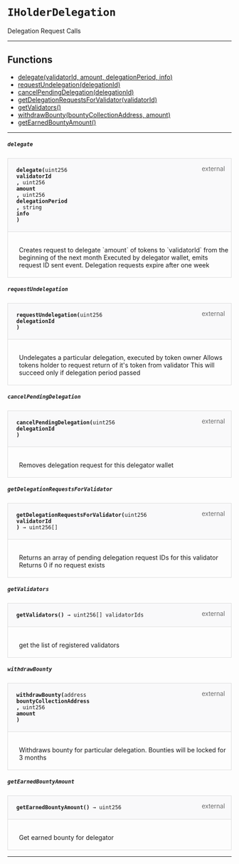 # `IHolderDelegation`

 Delegation Request Calls


--- 


## Functions

- [delegate(validatorId, amount, delegationPeriod, info)](#delegate)
- [requestUndelegation(delegationId)](#requestUndelegation)
- [cancelPendingDelegation(delegationId)](#cancelPendingDelegation)
- [getDelegationRequestsForValidator(validatorId)](#getDelegationRequestsForValidator)
- [getValidators()](#getValidators)
- [withdrawBounty(bountyCollectionAddress, amount)](#withdrawBounty)
- [getEarnedBountyAmount()](#getEarnedBountyAmount)

--- 




##### `delegate`

<div class="funcnamedelegate contract-function">
<h4 id="delegate">
<code>delegate(<span class="var-type">uint256</span>
validatorId
, <span class="var-type">uint256</span>
amount
, <span class="var-type">uint256</span>
delegationPeriod
, <span class="var-type">string</span>
info
)<span class="var-type"></span></code>
<span class="item">external</span>
</h4>
<div class="description">

 <p> Creates request to delegate `amount` of tokens to `validatorId` from the beginning of the next month 
Executed by delegator wallet, emits request ID sent event. 
Delegation requests expire after one week
 </p>
</div>
</div>

##### `requestUndelegation`

<div class="funcnamerequestUndelegation contract-function">
<h4 id="requestUndelegation">
<code>requestUndelegation(<span class="var-type">uint256</span>
delegationId
)<span class="var-type"></span></code>
<span class="item">external</span>
</h4>
<div class="description">

 <p> Undelegates a particular delegation, executed by token owner 
Allows tokens holder to request return of it's token from validator 
This will succeed only if delegation period passed
 </p>
</div>
</div>

##### `cancelPendingDelegation`

<div class="funcnamecancelPendingDelegation contract-function">
<h4 id="cancelPendingDelegation">
<code>cancelPendingDelegation(<span class="var-type">uint256</span>
delegationId
)<span class="var-type"></span></code>
<span class="item">external</span>
</h4>
<div class="description">

 <p> Removes delegation request for this delegator wallet
 </p>
</div>
</div>

##### `getDelegationRequestsForValidator`

<div class="funcnamegetDelegationRequestsForValidator contract-function">
<h4 id="getDelegationRequestsForValidator">
<code>getDelegationRequestsForValidator(<span class="var-type">uint256</span>
validatorId
)<span class="var-type"> → uint256[]</span></code>
<span class="item">external</span>
</h4>
<div class="description">

 <p> Returns an array of pending delegation request IDs for this validator 
Returns 0 if no request exists
 </p>
</div>
</div>

##### `getValidators`

<div class="funcnamegetValidators contract-function">
<h4 id="getValidators">
<code>getValidators()<span class="var-type"> → uint256[] validatorIds</span></code>
<span class="item">external</span>
</h4>
<div class="description">

 <p> get the list of registered validators
 </p>
</div>
</div>

##### `withdrawBounty`

<div class="funcnamewithdrawBounty contract-function">
<h4 id="withdrawBounty">
<code>withdrawBounty(<span class="var-type">address</span>
bountyCollectionAddress
, <span class="var-type">uint256</span>
amount
)<span class="var-type"></span></code>
<span class="item">external</span>
</h4>
<div class="description">

 <p> Withdraws bounty for particular delegation. Bounties will be locked for 3 months
 </p>
</div>
</div>

##### `getEarnedBountyAmount`

<div class="funcnamegetEarnedBountyAmount contract-function">
<h4 id="getEarnedBountyAmount">
<code>getEarnedBountyAmount()<span class="var-type"> → uint256</span></code>
<span class="item">external</span>
</h4>
<div class="description">

 <p> Get earned bounty for delegator
 </p>
</div>
</div>

--- 


<style>
    .contract-function {
        border-radius: var(--border-radius);
        border: solid 1px #ddd;
        max-width: 90vw;
        padding: 0;
        margin-top: 1em;
        margin-bottom: 1em;
        word-wrap: break-word;
    }

    .contract-function h4 {
        display: -webkit-box;
        display: -ms-flexbox;
        display: flex;
        -webkit-box-orient: horizontal;
        -webkit-box-direction: normal;
        -ms-flex-direction: row;
        flex-direction: row;
        -webkit-box-pack: justify;
        -ms-flex-pack: justify;
        justify-content: space-between;
        -ms-flex-line-pack: start;
        align-content: flex-start;
        padding: 0;
        margin: 1em;
        margin-bottom: 2em;
        position: relative;
        font-size: inherit;
    }

    .contract-function h4::before {
        content: "";
        display: block;
        position: absolute;
        height: 100%;
        width: 100%;
        -webkit-box-sizing: content-box;
        box-sizing: content-box;
        padding: 1em;
        margin: -1em;
        z-index: -10;
        background-color: #f9f9fa;
        border-bottom: solid 1px #ddd;
    }
    .anchor {
        display: inline-block;
        height: 1em;
        margin-left: -25px;
        opacity: 0;
        position: absolute;
        transition: opacity var(--transition-speed-sm) var(--transition-timing);
    }

    .contract-function h4 code {
        color: inherit;
        background-color: transparent;
        padding: 5px
    }

    .contract-function h4 .item {
        font-weight: 300;
        opacity: .8;
    }

    .contract-function .description{
        margin-left: 20px;
        padding: 5px
    }

    .contract-function .var-type {
         font-weight: 300;
    }
</style>